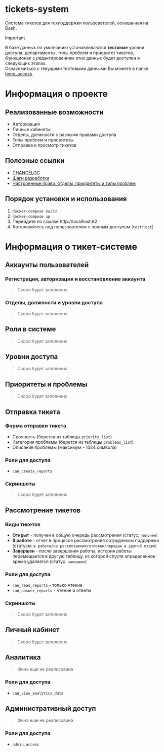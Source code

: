 # tickets-system
Система тикетов для техподдержки пользователей, основанная на Dash.

> [!IMPORTANT]
> В базе данных по умолчанию устанавливаются **тестовые** уровни доступа, департаменты, типы проблем и приоритет тикетов.   
> Функционал с редактированием этих данных будет доступен в следующих этапах.   
> Ознакомиться с текущими тестовыми данными Вы можете в папке [temp_access](./temp_access/).

# Информация о проекте
## Реализованные возможности
- Авторизация
- Личные кабинеты
- Отделы, должности с разными правами доступа
- Типы проблем и приоритеты
- Отправка и просмотр тикетов

## Полезные ссылки
- [CHANGELOG](./CHANGELOG.md)
- [Шаги разработки](./DEV_STEPS.md)
- [Настроенные права, отделы, приоритеты и типы проблем](./temp_access/)

## Порядок установки и использования
1. `docker-compose build`
1. `docker-compose up`
1. Перейдите по ссылке http://localhost:82
1. Авторизуйтесь под пользователем с полным доступом (`test`:`test`)

# Информация о тикет-системе
## Аккаунты пользователей
### Регистрация, авторизация и восстановление аккаунта
> Скоро будет заполнено
### Отделы, должности и уровни доступа
> Скоро будет заполнено

## Роли в системе
> Скоро будет заполнено

## Уровни доступа
> Скоро будет заполнено

## Приоритеты и проблемы
> Скоро будет заполнено

## Отправка тикета
### Форма отправки тикета
- Срочность (берется из таблицы `priority_list`)
- Категория проблемы (берется из таблицы `problems_list`)
- Описание проблемы (максимум - 1024 символа)
### Роли для доступа
- `can_create_reports`
### Скриншоты
> Скоро будет заполнено

## Рассмотрение тикетов
### Виды тикетов
- **Открыт** - получен в общую очередь рассмотрения (статус: `получен`)
- **В работе** - отчет в процессе рассмотрения сотрудником поддержки (статусы: `в работе/на рассмотрении/отложен/передан в другой отдел`)
- **Завершен** - после завершения работы, история работы перемещается в другую таблицу, из которой спустя определенное время удаляется (статус: `завершен`)
### Роли для доступа
- `can_read_reports` - только чтение
- `can_answer_reports` - чтение и ответы
### Скриншоты
> Скоро будет заполнено

## Личный кабинет
> Скоро будет заполнено

## Аналитика
> Фича еще не реализована
### Роли для доступа
- `can_view_analytics_data`

## Административный доступ
> Фича еще не реализована
### Роли для доступа
- `admin_access`

